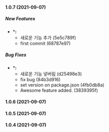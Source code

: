 #### 1.0.7 (2021-09-07)

##### New Features

* ***:**
  *  새로운 기능 추가 (5e5c789f)
  *  first commit (68787e97)

##### Bug Fixes

* ***:**
  *  새로운 기능 넣버림 (d25498e3)
  *  fix bug (84b3d916)
  *  set version on package.json (4fb0db8a)
  *  Awesome feature added. (3839395f)

#### 1.0.6 (2021-09-07)

#### 1.0.5 (2021-09-07)

#### 1.0.4 (2021-09-07)

